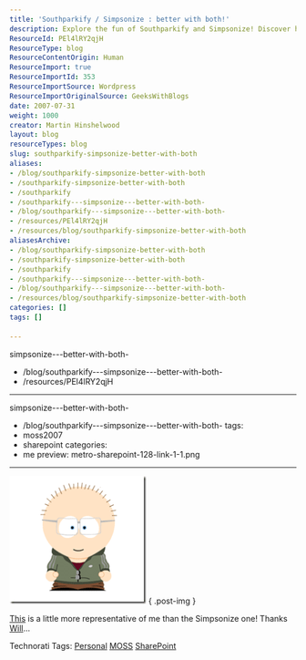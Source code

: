 ```yaml
---
title: 'Southparkify / Simpsonize : better with both!'
description: Explore the fun of Southparkify and Simpsonize! Discover how combining these two can create a unique representation of yourself. Join the creative journey!
ResourceId: PEl4lRY2qjH
ResourceType: blog
ResourceContentOrigin: Human
ResourceImport: true
ResourceImportId: 353
ResourceImportSource: Wordpress
ResourceImportOriginalSource: GeeksWithBlogs
date: 2007-07-31
weight: 1000
creator: Martin Hinshelwood
layout: blog
resourceTypes: blog
slug: southparkify-simpsonize-better-with-both
aliases:
- /blog/southparkify-simpsonize-better-with-both
- /southparkify-simpsonize-better-with-both
- /southparkify
- /southparkify---simpsonize---better-with-both-
- /blog/southparkify---simpsonize---better-with-both-
- /resources/PEl4lRY2qjH
- /resources/blog/southparkify-simpsonize-better-with-both
aliasesArchive:
- /blog/southparkify-simpsonize-better-with-both
- /southparkify-simpsonize-better-with-both
- /southparkify
- /southparkify---simpsonize---better-with-both-
- /blog/southparkify---simpsonize---better-with-both-
- /resources/blog/southparkify-simpsonize-better-with-both
categories: []
tags: []

---
```

simpsonize---better-with-both-
- /blog/southparkify---simpsonize---better-with-both-
- /resources/PEl4lRY2qjH

---
simpsonize---better-with-both-
- /blog/southparkify---simpsonize---better-with-both-
tags:
- moss2007
- sharepoint
categories:
- me
preview: metro-sharepoint-128-link-1-1.png

---
[![image](images/SouthparkifySimposonizebetterwithboth_DA8A-image_thumb-2-2.png)](http://blog.hinshelwood.com/files/2011/05/GWB-WindowsLiveWriter-SouthparkifySimposonizebetterwithboth_DA8A-image.png)
{ .post-img }

[This](http://www.sp-studio.de/) is a little more representative of me than the Simpsonize one! Thanks [Will](http://geekswithblogs.net/MOSSParadox/archive/2007/07/30/Simpsonize-Me-Bah.aspx "Southparkify / Simposonize : better with both!")...

Technorati Tags: [Personal](http://technorati.com/tags/Personal) [MOSS](http://technorati.com/tags/MOSS) [SharePoint](http://technorati.com/tags/SharePoint)
